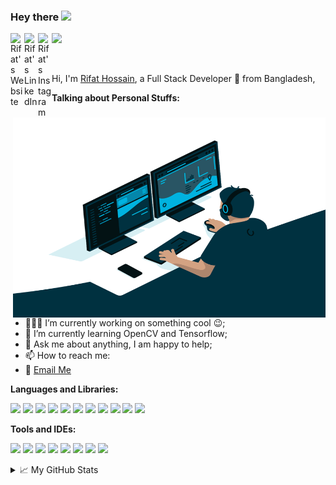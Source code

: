 ### Hey there <img src="https://media.giphy.com/media/hvRJCLFzcasrR4ia7z/giphy.gif" width="25px">

<!--
**rifat-hossain/rifat-hossain** is a ✨ _special_ ✨ repository because its `README.md` (this file) appears on your GitHub profile.

Here are some ideas to get you started:

- 🔭 I’m currently working on ...
- 🌱 I’m currently learning ...
- 👯 I’m looking to collaborate on ...
- 🤔 I’m looking for help with ...
- 💬 Ask me about ...
- 📫 How to reach me: ...
- 😄 Pronouns: ...
- ⚡ Fun fact: ...
-->



<a href="https://rifat-hossain.github.io/">
  <img align="left" alt="Rifat's Website" width="22px" src="https://cdn.jsdelivr.net/npm/simple-icons@4.2.0/icons/github.svg" />
</a>
<a href="https://www.linkedin.com/in/rifat-hossain-15145b197/">
  <img align="left" alt="Rifat's LinkedIn" width="22px" src="https://cdn.jsdelivr.net/npm/simple-icons@v3/icons/linkedin.svg" />
</a>
<a href="https://www.instagram.com/m.rifat.hossain/">
  <img align="left" alt="Rifat's Instagram" width="22px" src="https://cdn.jsdelivr.net/npm/simple-icons@v3/icons/instagram.svg" />
</a>

![](https://visitor-badge.glitch.me/badge?page_id=rifat-hossain)

<br />

Hi, I'm [Rifat Hossain](https://rifat-hossain.github.io/), a Full Stack Developer 🚀 from Bangladesh, 

  <img align="right" alt="GIF" src="https://github.com/rifat-hossain/rifat-hossain/blob/main/code.gif?raw=true" width="500" height="320" />
  
**Talking about Personal Stuffs:**

- 👨🏽‍💻 I’m currently working on something cool :wink:;
- 🌱 I’m currently learning OpenCV and Tensorflow; 
- 💬 Ask me about anything, I am happy to help;
- 📫 How to reach me:
- :email: [Email Me](mailto:m.rifathosn@gmail.com)

**Languages and Libraries:**  

<code><img height="20" src="https://cdn.jsdelivr.net/npm/simple-icons@4.2.0/icons/php.svg"></code>
<code><img height="20" src="https://cdn.jsdelivr.net/npm/simple-icons@4.2.0/icons/bootstrap.svg"></code>
<code><img height="20" src="https://cdn.jsdelivr.net/npm/simple-icons@4.2.0/icons/javascript.svg"></code>
<code><img height="20" src="https://cdn.jsdelivr.net/npm/simple-icons@4.2.0/icons/html5.svg"></code>
<code><img height="20" src="https://cdn.jsdelivr.net/npm/simple-icons@4.2.0/icons/java.svg"></code>
<code><img height="20" src="https://cdn.jsdelivr.net/npm/simple-icons@4.2.0/icons/csharp.svg"></code>
<code><img height="20" src="https://cdn.jsdelivr.net/npm/simple-icons@4.2.0/icons/cplusplus.svg"></code>
<code><img height="20" src="https://cdn.jsdelivr.net/npm/simple-icons@4.2.0/icons/python.svg"></code>
<code><img height="20" src="https://cdn.jsdelivr.net/npm/simple-icons@4.2.0/icons/mysql.svg"></code>
<code><img height="20" src="https://cdn.jsdelivr.net/npm/simple-icons@4.2.0/icons/sqlite.svg"></code>
<code><img height="20" src="https://cdn.jsdelivr.net/npm/simple-icons@4.2.0/icons/godotengine.svg"></code>

**Tools and IDEs:**

<code><img height="20" src="https://cdn.jsdelivr.net/npm/simple-icons@4.2.0/icons/androidstudio.svg"></code>
<code><img height="20" src="https://cdn.jsdelivr.net/npm/simple-icons@4.2.0/icons/visualstudio.svg"></code>
<code><img height="20" src="https://cdn.jsdelivr.net/npm/simple-icons@4.2.0/icons/unity.svg"></code>
<code><img height="20" src="https://cdn.jsdelivr.net/npm/simple-icons@4.2.0/icons/godotengine.svg"></code>
<code><img height="20" src="https://cdn.jsdelivr.net/npm/simple-icons@4.2.0/icons/visualstudiocode.svg"></code>
<code><img height="20" src="https://cdn.jsdelivr.net/npm/simple-icons@4.2.0/icons/firebase.svg"></code>
<code><img height="20" src="https://cdn.jsdelivr.net/npm/simple-icons@4.2.0/icons/xampp.svg"></code>
<code><img height="20" src="https://cdn.jsdelivr.net/npm/simple-icons@4.2.0/icons/cpanel.svg"></code>


<details>
<summary>📈 My GitHub Stats</summary>

<p align="center"> <img src="https://github-readme-stats.vercel.app/api?username=rifat-hossain&show_icons=true&theme=gotham" alt="abhisheknaiidu" />

</details>


